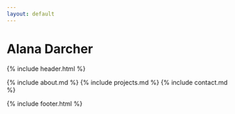 ```yaml
---
layout: default
---
```


# Alana Darcher 

{% include header.html %}

<main>
    {% include about.md %}
    {% include projects.md %}
    {% include contact.md %}
</main>

{% include footer.html %}

